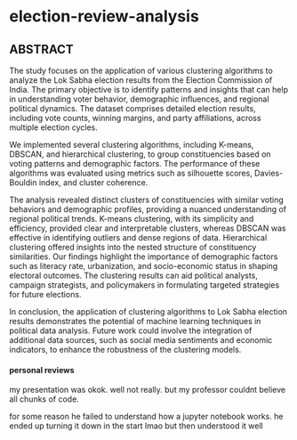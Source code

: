 # election-review-analysis
## ABSTRACT
The study focuses on the application of various clustering algorithms to analyze the Lok Sabha election results from the Election Commission of India. The primary objective is to identify patterns and insights that can help in understanding voter behavior, demographic influences, and regional political dynamics. The dataset comprises detailed election results, including vote counts, winning margins, and party affiliations, across multiple election cycles.

We implemented several clustering algorithms, including K-means, DBSCAN, and hierarchical clustering, to group constituencies based on voting patterns and demographic factors. The performance of these algorithms was evaluated using metrics such as silhouette scores, Davies-Bouldin index, and cluster coherence.

The analysis revealed distinct clusters of constituencies with similar voting behaviors and demographic profiles, providing a nuanced understanding of regional political trends. K-means clustering, with its simplicity and efficiency, provided clear and interpretable clusters, whereas DBSCAN was effective in identifying outliers and dense regions of data. Hierarchical clustering offered insights into the nested structure of constituency similarities. Our findings highlight the importance of demographic factors such as literacy rate, urbanization, and socio-economic status in shaping electoral outcomes. The clustering results can aid political analysts, campaign strategists, and policymakers in formulating targeted strategies for future elections.

In conclusion, the application of clustering algorithms to Lok Sabha election results demonstrates the potential of machine learning techniques in political data analysis. Future work could involve the integration of additional data sources, such as social media sentiments and economic indicators, to enhance the robustness of the clustering models.

#### personal reviews
my presentation was okok. well not really. but my professor couldnt believe all chunks of code. 

for some reason he failed to understand how a jupyter notebook works. he ended up turning it down in the start lmao but then understood it well
